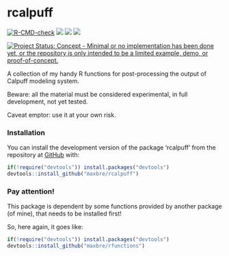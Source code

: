 
<!-- README.md is generated from README.Rmd. Please edit that file -->

# rcalpuff

<!-- badges: start -->

[![R-CMD-check](https://github.com/maxbre/rcalpuff/actions/workflows/R-CMD-check.yaml/badge.svg)](https://github.com/maxbre/rcalpuff/actions/workflows/R-CMD-check.yaml)
[![](https://img.shields.io/badge/devel%20version-0.0.1-blue.svg)](https://github.com/maxbre/rcalpuff)
[![](https://img.shields.io/badge/lifecycle-experimental-orange.svg)](https://lifecycle.r-lib.org/articles/stages.html#experimental)
[![](https://img.shields.io/github/languages/code-size/maxbre/rcalpuff.svg)](https://github.com/maxbre/rcalpuff)

[![Project Status: Concept - Minimal or no implementation has been done
yet, or the repository is only intended to be a limited example, demo,
or
proof-of-concept.](https://www.repostatus.org/badges/latest/concept.svg)](https://www.repostatus.org/#concept)

<!-- badges: end -->

A collection of my handy R functions for post-processing the output of
Calpuff modeling system.

Beware: all the material must be considered experimental, in full
development, not yet tested.

Caveat emptor: use it at your own risk.

### Installation

You can install the development version of the package ‘rcalpuff’ from
the repository at [GitHub](https://github.com/maxbre/rcalpuff/) with:

``` r
if(!require("devtools")) install.packages("devtools")
devtools::install_github("maxbre/rcalpuff")
```

### Pay attention!

This package is dependent by some functions provided by another package
(of mine), that needs to be installed first!

So, here again, it goes like:

``` r
if(!require("devtools")) install.packages("devtools")
devtools::install_github("maxbre/rfunctions")
```
